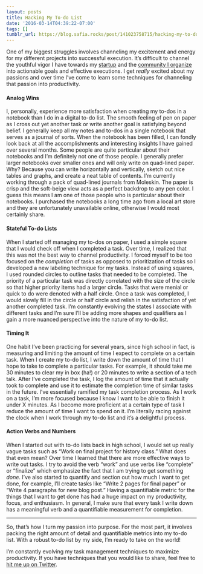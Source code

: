 ```yaml
---
layout: posts
title: Hacking My To-do List
date: '2016-03-14T04:39:22-07:00'
tags: []
tumblr_url: https://blog.safia.rocks/post/141023758715/hacking-my-to-do-list
---
```

One of my biggest struggles involves channeling my excitement and energy for my different projects into successful execution. It’s difficult to channel the youthful vigor I have towards my [startup](http://dsfa.io) and the [community I organize](http://chicago.pydata.org) into actionable goals and effective executions. I get _really_ excited about my passions and over time I’ve come to learn some techniques for channeling that passion into productivity.

#### Analog Wins

I, personally, experience more satisfaction when creating my to-dos in a notebook than I do in a digital to-do list. The smooth feeling of pen on paper as I cross out yet another task or write another goal is satisfying beyond belief. I generally keep all my notes and to-dos in a single notebook that serves as a journal of sorts. When the notebook has been filled, I can fondly look back at all the accomplishments and interesting insights I have gained over several months. Some people are quite particular about their notebooks and I’m definitely not one of those people. I generally prefer larger notebooks over smaller ones and will only write on quad-lined paper. Why? Because you can write horizontally and vertically, sketch out nice tables and graphs, and create a neat table of contents. I’m currently working through a pack of quad-lined journals from Moleskin. The paper is crisp and the soft-beige view acts as a perfect backdrop to any pen color. I guess this means I am one of those people who is particular about their notebooks. I purchased the notebooks a long time ago from a local art store and they are unfortunately unavailable online, otherwise I would most certainly share.

#### Stateful To-do Lists

When I started off managing my to-dos on paper, I used a simple square that I would check off when I completed a task. Over time, I realized that this was not the best way to channel productivity. I forced myself to be too focused on the _completion_ of tasks as opposed to prioritization of tasks so I developed a new labeling technique for my tasks. Instead of using squares, I used rounded circles to outline tasks that needed to be completed. The priority of a particular task was directly correlated with the size of the circle so that higher priority items had a larger circle. Tasks that were menial or quick to do were denoted with a half circle. Once a task was completed, I would slowly fill in the circle or half circle and relish in the satisfaction of yet another completed task. I’m constantly evolving the states I associate with different tasks and I’m sure I’ll be adding more shapes and qualifiers as I gain a more nuanced perspective into the nature of my to-do list.

#### Timing It

One habit I’ve been practicing for several years, since high school in fact, is measuring and limiting the amount of time I expect to complete on a certain task. When I create my to-do list, I write down the amount of time that I hope to take to complete a particular tasks. For example, it should take me 30 minutes to clear my in box (ha!) or 20 minutes to write a section of a tech talk. After I’ve completed the task, I log the amount of time that it actually took to complete and use it to estimate the completion time of similar tasks in the future. I’ve essentially ramified my task completion process. As I work on a task, I’m more focused because I know I want to be able to finish it under X minutes. As I become more proficient at a certain type of task I reduce the amount of time I want to spend on it. I’m literally racing against the clock when I work through my to-do list and it’s a delightful process.

#### Action Verbs and Numbers

When I started out with to-do lists back in high school, I would set up really vague tasks such as “Work on final project for history class.” What does that even mean? Over time I learned that there are more effective ways to write out tasks. I try to avoid the verb “work” and use verbs like “complete” or “finalize” which emphasize the fact that I am trying to get something _done_. I’ve also started to quantify and section out how much I want to get done, for example, I’ll create tasks like “Write 2 pages for final paper” or “Write 4 paragraphs for new blog post.” Having a quantifiable metric for the things that I want to get done has had a huge impact on my productivity, focus, and enthusiasm. In general, I make sure that every task I write down has a meaningful verb and a quantifiable measurement for completion.

* * *

So, that’s how I turn my passion into purpose. For the most part, it involves packing the right amount of detail and quantifiable metrics into my to-do list. With a robust to-do list by my side, I’m ready to take on the world!

I’m constantly evolving my task management techniques to maximize productivity. If you have techniques that you would like to share, feel free to [hit me up on Twitter](https://twitter.com/captainsafia).

